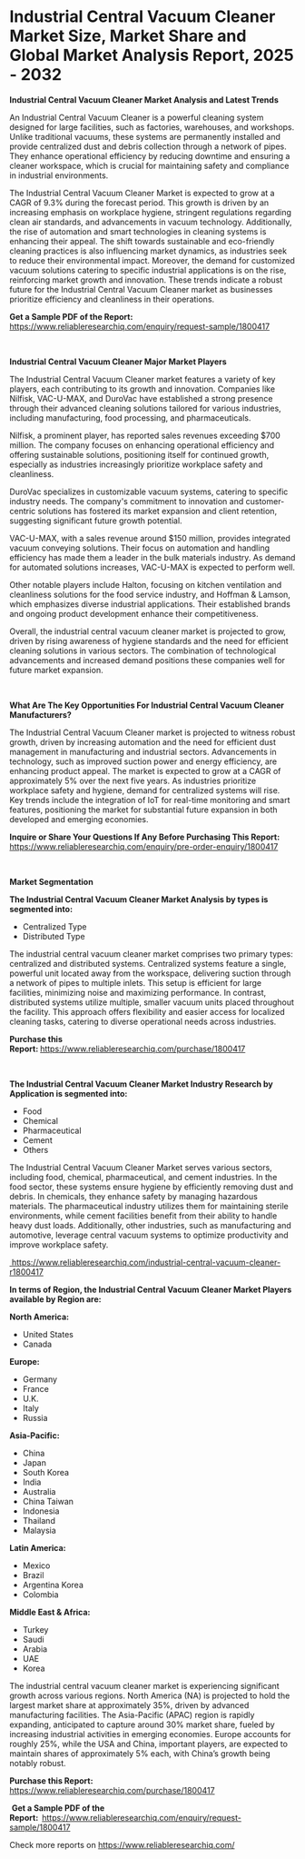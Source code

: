 <p><h1>Industrial Central Vacuum Cleaner Market Size, Market Share and Global Market Analysis Report, 2025 - 2032</h1></p><p><strong>Industrial Central Vacuum Cleaner Market Analysis and Latest Trends</strong></p>
<p><p>An Industrial Central Vacuum Cleaner is a powerful cleaning system designed for large facilities, such as factories, warehouses, and workshops. Unlike traditional vacuums, these systems are permanently installed and provide centralized dust and debris collection through a network of pipes. They enhance operational efficiency by reducing downtime and ensuring a cleaner workspace, which is crucial for maintaining safety and compliance in industrial environments.</p><p>The Industrial Central Vacuum Cleaner Market is expected to grow at a CAGR of 9.3% during the forecast period. This growth is driven by an increasing emphasis on workplace hygiene, stringent regulations regarding clean air standards, and advancements in vacuum technology. Additionally, the rise of automation and smart technologies in cleaning systems is enhancing their appeal. The shift towards sustainable and eco-friendly cleaning practices is also influencing market dynamics, as industries seek to reduce their environmental impact. Moreover, the demand for customized vacuum solutions catering to specific industrial applications is on the rise, reinforcing market growth and innovation. These trends indicate a robust future for the Industrial Central Vacuum Cleaner market as businesses prioritize efficiency and cleanliness in their operations.</p></p>
<p><strong>Get a Sample PDF of the Report:&nbsp;</strong> <a href="https://www.reliableresearchiq.com/enquiry/request-sample/1800417?utm_campaign=2471&utm_medium=2&utm_source=Github&utm_content=ia&utm_term=19022025&utm_id=industrial-central-vacuum-cleaner">https://www.reliableresearchiq.com/enquiry/request-sample/1800417</a></p>
<p>&nbsp;</p>
<p><strong>Industrial Central Vacuum Cleaner Major Market Players</strong></p>
<p><p>The Industrial Central Vacuum Cleaner market features a variety of key players, each contributing to its growth and innovation. Companies like Nilfisk, VAC-U-MAX, and DuroVac have established a strong presence through their advanced cleaning solutions tailored for various industries, including manufacturing, food processing, and pharmaceuticals.</p><p>Nilfisk, a prominent player, has reported sales revenues exceeding $700 million. The company focuses on enhancing operational efficiency and offering sustainable solutions, positioning itself for continued growth, especially as industries increasingly prioritize workplace safety and cleanliness.</p><p>DuroVac specializes in customizable vacuum systems, catering to specific industry needs. The company's commitment to innovation and customer-centric solutions has fostered its market expansion and client retention, suggesting significant future growth potential.</p><p>VAC-U-MAX, with a sales revenue around $150 million, provides integrated vacuum conveying solutions. Their focus on automation and handling efficiency has made them a leader in the bulk materials industry. As demand for automated solutions increases, VAC-U-MAX is expected to perform well.</p><p>Other notable players include Halton, focusing on kitchen ventilation and cleanliness solutions for the food service industry, and Hoffman & Lamson, which emphasizes diverse industrial applications. Their established brands and ongoing product development enhance their competitiveness.</p><p>Overall, the industrial central vacuum cleaner market is projected to grow, driven by rising awareness of hygiene standards and the need for efficient cleaning solutions in various sectors. The combination of technological advancements and increased demand positions these companies well for future market expansion.</p></p>
<p>&nbsp;</p>
<p><strong>What Are The Key Opportunities For Industrial Central Vacuum Cleaner Manufacturers?</strong></p>
<p><p>The Industrial Central Vacuum Cleaner market is projected to witness robust growth, driven by increasing automation and the need for efficient dust management in manufacturing and industrial sectors. Advancements in technology, such as improved suction power and energy efficiency, are enhancing product appeal. The market is expected to grow at a CAGR of approximately 5% over the next five years. As industries prioritize workplace safety and hygiene, demand for centralized systems will rise. Key trends include the integration of IoT for real-time monitoring and smart features, positioning the market for substantial future expansion in both developed and emerging economies.</p></p>
<p><strong>Inquire or Share Your Questions If Any Before Purchasing This Report:</strong> <a href="https://www.reliableresearchiq.com/enquiry/pre-order-enquiry/1800417?utm_campaign=2471&utm_medium=2&utm_source=Github&utm_content=ia&utm_term=19022025&utm_id=industrial-central-vacuum-cleaner">https://www.reliableresearchiq.com/enquiry/pre-order-enquiry/1800417</a></p>
<p>&nbsp;</p>
<p><strong>Market Segmentation</strong></p>
<p><strong>The Industrial Central Vacuum Cleaner Market Analysis by types is segmented into:</strong></p>
<p><ul><li>Centralized Type</li><li>Distributed Type</li></ul></p>
<p><p>The industrial central vacuum cleaner market comprises two primary types: centralized and distributed systems. Centralized systems feature a single, powerful unit located away from the workspace, delivering suction through a network of pipes to multiple inlets. This setup is efficient for large facilities, minimizing noise and maximizing performance. In contrast, distributed systems utilize multiple, smaller vacuum units placed throughout the facility. This approach offers flexibility and easier access for localized cleaning tasks, catering to diverse operational needs across industries.</p></p>
<p><strong>Purchase this Report:&nbsp;</strong><a href="https://www.reliableresearchiq.com/purchase/1800417?utm_campaign=2471&utm_medium=2&utm_source=Github&utm_content=ia&utm_term=19022025&utm_id=industrial-central-vacuum-cleaner">https://www.reliableresearchiq.com/purchase/1800417</a></p>
<p>&nbsp;</p>
<p><strong>The Industrial Central Vacuum Cleaner Market Industry Research by Application is segmented into:</strong></p>
<p><ul><li>Food</li><li>Chemical</li><li>Pharmaceutical</li><li>Cement</li><li>Others</li></ul></p>
<p><p>The Industrial Central Vacuum Cleaner Market serves various sectors, including food, chemical, pharmaceutical, and cement industries. In the food sector, these systems ensure hygiene by efficiently removing dust and debris. In chemicals, they enhance safety by managing hazardous materials. The pharmaceutical industry utilizes them for maintaining sterile environments, while cement facilities benefit from their ability to handle heavy dust loads. Additionally, other industries, such as manufacturing and automotive, leverage central vacuum systems to optimize productivity and improve workplace safety.</p></p>
<p><a href="https://www.reliableresearchiq.com/industrial-central-vacuum-cleaner-r1800417?utm_campaign=2471&utm_medium=2&utm_source=Github&utm_content=ia&utm_term=19022025&utm_id=industrial-central-vacuum-cleaner">&nbsp;https://www.reliableresearchiq.com/industrial-central-vacuum-cleaner-r1800417</a></p>
<p><strong>In terms of Region, the Industrial Central Vacuum Cleaner Market Players available by Region are:</strong></p>
<p>
    <p> <strong> North America: </strong>
        <ul>
            <li>United States</li>
            <li>Canada</li>
        </ul>
        </p> 
    <p> <strong> Europe: </strong>
        <ul>
            <li>Germany</li>
            <li>France</li>
            <li>U.K.</li>
            <li>Italy</li>
            <li>Russia</li>
        </ul>
        </p> 
    <p> <strong> Asia-Pacific: </strong>
        <ul>
            <li>China</li>
            <li>Japan</li>
            <li>South Korea</li>
            <li>India</li>
            <li>Australia</li>
            <li>China Taiwan</li>
            <li>Indonesia</li>
            <li>Thailand</li>
            <li>Malaysia</li>
        </ul>
        </p> 
    <p> <strong> Latin America: </strong>
        <ul>
            <li>Mexico</li>
            <li>Brazil</li>
            <li>Argentina Korea</li>
            <li>Colombia</li>
        </ul>
        </p> 
    <p> <strong> Middle East & Africa: </strong>
        <ul>
            <li>Turkey</li>
            <li>Saudi</li>
            <li>Arabia</li>
            <li>UAE</li>
            <li>Korea</li>
        </ul>
    </p>
    </p>
<p><p>The industrial central vacuum cleaner market is experiencing significant growth across various regions. North America (NA) is projected to hold the largest market share at approximately 35%, driven by advanced manufacturing facilities. The Asia-Pacific (APAC) region is rapidly expanding, anticipated to capture around 30% market share, fueled by increasing industrial activities in emerging economies. Europe accounts for roughly 25%, while the USA and China, important players, are expected to maintain shares of approximately 5% each, with China’s growth being notably robust.</p></p>
<p><strong>Purchase this Report: </strong><a href="https://www.reliableresearchiq.com/purchase/1800417?utm_campaign=2471&utm_medium=2&utm_source=Github&utm_content=ia&utm_term=19022025&utm_id=industrial-central-vacuum-cleaner">https://www.reliableresearchiq.com/purchase/1800417</a></p>
<p>&nbsp;<strong>Get a Sample PDF of the Report:&nbsp;&nbsp;</strong><a href="https://www.reliableresearchiq.com/enquiry/request-sample/1800417?utm_campaign=2471&utm_medium=2&utm_source=Github&utm_content=ia&utm_term=19022025&utm_id=industrial-central-vacuum-cleaner">https://www.reliableresearchiq.com/enquiry/request-sample/1800417</a></p>
<p><strong></strong></p>
<p>Check more reports on <a href="https://www.reliableresearchiq.com/?utm_campaign=2471&utm_medium=2&utm_source=Github&utm_content=ia&utm_term=19022025&utm_id=industrial-central-vacuum-cleaner">https://www.reliableresearchiq.com/</a></p>